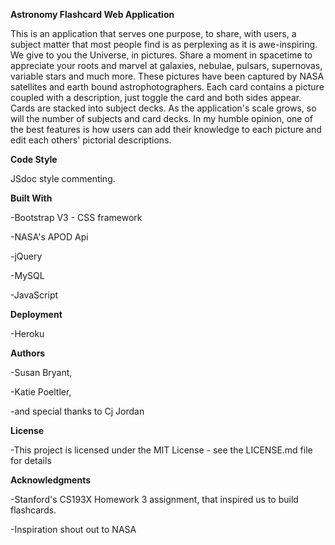 **Astronomy Flashcard Web Application**

This is an application that serves one purpose, to share, with users, a subject matter that most people find is as  perplexing as it is awe-inspiring.  We give to you the Universe, in pictures. Share a moment in spacetime to appreciate your roots and marvel at galaxies, nebulae, pulsars, supernovas, variable stars and much more. These pictures have been captured by NASA satellites and earth bound astrophotographers. Each card contains a picture coupled with a description, just toggle the card and both sides appear. Cards are stacked into subject decks. As the application's scale grows, so will the number of subjects and card decks. In my humble opinion, one of the best features is how users can add their knowledge to each picture and edit each others' pictorial descriptions. 


**Code Style**

JSdoc style commenting.


**Built With**

-Bootstrap V3 - CSS framework

-NASA's APOD Api 

-jQuery

-MySQL

-JavaScript

**Deployment**

-Heroku


**Authors**

-Susan Bryant,

-Katie Poeltler,

-and special thanks to Cj Jordan

**License**

-This project is licensed under the MIT License - see the LICENSE.md file for details

**Acknowledgments**

-Stanford's CS193X Homework 3 assignment, that inspired us to build flashcards. 

-Inspiration shout out to NASA



